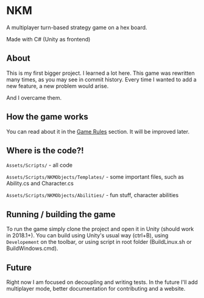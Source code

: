 # NKM

A multiplayer turn-based strategy game on a hex board.

Made with C# (Unity as frontend)

## About

This is my first bigger project. I learned a lot here.
This game was rewritten many times, as you may see in commit history.
Every time I wanted to add a new feature, a new problem would arise.

And I overcame them.

## How the game works

You can read about it in the [Game Rules](https://github.com/tojatos/NKM/blob/master/docs/GameRules.md) section.
It will be improved later.

## Where is the code?!

`Assets/Scripts/` - all code

`Assets/Scripts/NKMObjects/Templates/` - some important files, such as Ability.cs and Character.cs

`Assets/Scripts/NKMObjects/Abilities/` - fun stuff, character abilities

## Running / building the game

To run the game simply clone the project and open it in Unity (should work in 2018.1+).
You can build using Unity's usual way (ctrl+B), using `Developement` on the toolbar, or using script in root folder (BuildLinux.sh or BuildWindows.cmd).

## Future

Right now I am focused on decoupling and writing tests.
In the future I'll add multiplayer mode, better documentation for contributing and a website.
